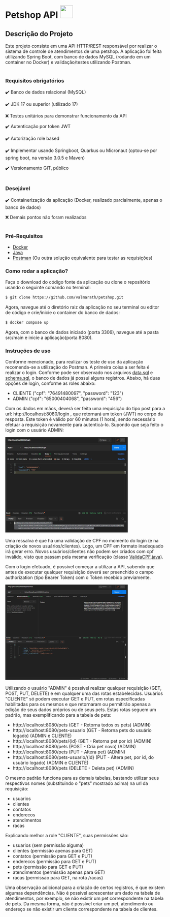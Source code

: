 # Petshop API <img src="https://cdn-icons-png.flaticon.com/512/235/235405.png" width="40" height="40" />

## Descrição do Projeto
Este projeto consiste em uma API HTTP/REST responsável por realizar o sistema de controle de atendimentos de uma petshop. A aplicação foi feita utilizando Spring Boot, com banco de dados MySQL (rodando em um container no Docker) e validação/testes utilizando Postman.
<br/><br/>
### Requisitos obrigatórios

✔️ Banco de dados relacional (MySQL)

✔️ JDK 17 ou superior (utilizado 17)

❌ Testes unitários para demonstrar funcionamento da API

✔️ Autenticação por token JWT

✔️ Autorização role based

✔️ Implementar usando Springboot, Quarkus ou Micronaut (optou-se por spring boot, na versão 3.0.5 e Maven)

✔️ Versionamento GIT, público
<br/><br/>

### Desejável
✔️ Containerização da aplicação (Docker, realizado parcialmente, apenas o banco de dados)

❌ Demais pontos não foram realizados
<br/><br/>

### Pré-Requisitos
- [Docker](https://docs.docker.com/desktop/)
- [Java](https://www.oracle.com/java/technologies/javase/jdk17-archive-downloads.html)
- [Postman](https://www.postman.com/downloads/) (Ou outra solução equivalente para testar as requisições)

### Como rodar a aplicação?
Faça o download do código fonte da aplicação ou clone o repositório usando o seguinte comando no terminal:
```bash
$ git clone https://github.com/valmarath/petshop.git
``` 
Agora, navegue até o diretório raiz da aplicação no seu terminal ou editor de código e crie/inicie o container do banco de dados:
```bash
$ docker compose up
``` 
Agora, com o banco de dados iniciado (porta 3306), navegue até a pasta src/main e inicie a aplicação(porta 8080). 

### Instruções de uso
Conforme mencionado, para realizar os teste de uso da aplicação recomenda-se a utilização do Postman. A primeira coisa a ser feita é realizar o login. Conforme pode ser observado nos arquivos [data.sql](https://github.com/valmarath/petshop/blob/main/src/main/resources/data.sql) e [schema.sql](https://github.com/valmarath/petshop/blob/main/src/main/resources/schema.sql), o banco de dados já possui alguns registros. Abaixo, há duas opções de login, conforme as roles abaixo:

- CLIENTE ("cpf": "76491480097", "password": "123")
- ADMIN ("cpf": "65000404068", "password": "456")

Com os dados em mãos, deverá ser feita uma requisição do tipo post para a url: http://localhost:8080/login , que retornará um token (JWT) no corpo da resposta. Este token é válido por 60 minutos (1 hora), sendo necessário efetuar a requisição novamente para autenticá-lo. Supondo que seja feito o login com o usuário ADMIN:

<img src="https://github.com/valmarath/petshop/blob/main/prints/login.JPG?raw=true" width="386" height="300" />

Uma ressalva é que há uma validação de CPF no momento do login (e na criação de novos usuários/clientes). Logo, um CPF em formato inadequado irá gerar erro. Novos usuários/clientes não podem ser criados com cpf inválido, visto que passam pela mesma verificação (classe [ValidaCPF.java](https://github.com/valmarath/petshop/blob/main/src/main/java/com/petshop/petshopsystem/ValidaCPF.java )).

Com o login efetuado, é possível começar a utilizar a API, sabendo que antes de executar qualquer requisição deverá ser preenchido o campo authorization (tipo Bearer Token) com o Token recebido previamente.

<img src="https://github.com/valmarath/petshop/blob/main/prints/authorization.JPG?raw=true" width="386" height="300" />

Utilizando o usuário "ADMIN" é possível realizar qualquer requisição (GET, POST, PUT, DELETE) e em qualquer uma das rotas estabelecidas. Usuários "CLIENTE" só podem executar GET e PUT, em rotas especificadas habilitadas para os mesmos e que retornaram ou permitirão apenas a edição de seus dados próprios ou de seus pets. Estas rotas seguem um padrão, mas exemplificando para a tabela de pets:

- http://localhost:8080/pets (GET - Retorna todos os pets) (ADMIN)
- http://localhost:8080/pets-usuario (GET - Retorna pets do usuário logado) (ADMIN e CLIENTE)
- http://localhost:8080/pets/{id} (GET - Retorna pet por id) (ADMIN)
- http://localhost:8080/pets (POST - Cria pet novo) (ADMIN)
- http://localhost:8080/pets (PUT - Altera pet) (ADMIN)
- http://localhost:8080/pets-usuario/{id} (PUT - Altera pet, por id, do usuário logado) (ADMIN e CLIENTE)
- http://localhost:8080/pets (DELETE - Deleta pet) (ADMIN)

O mesmo padrão funciona para as demais tabelas, bastando utilizar seus respectivos nomes (substituindo o "pets" mostrado acima) na url da requisição:

- usuarios
- clientes
- contatos
- enderecos
- atendimentos
- racas

Explicando melhor a role "CLIENTE", suas permissões são:

- usuarios (sem permissão alguma)
- clientes (permissão apenas para GET)
- contatos (permissão para GET e PUT)
- enderecos (permissão para GET e PUT)
- pets (permissão para GET e PUT)
- atendimentos (permissão apenas para GET)
- racas (permissao para GET, na rota /racas)

Uma observação adicional para a criação de certos registros, é que existem algumas dependências. Não é possível acrescentar um dado na tabela de atendimentos, por exemplo, se não existir um pet correspondente na tabela de pets. Da mesma forma, não é possível criar um pet, atendimento ou endereço se não existir um cliente correspondente na tabela de clientes.
